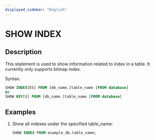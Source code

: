 ```yaml
---
displayed_sidebar: "English"
---
```


# SHOW INDEX

## Description

This statement is used to show information related to index in a table. It currently only supports bitmap index.

Syntax:

```sql
SHOW INDEX[ES] FROM [db_name.]table_name [FROM database]
Or
SHOW KEY[S] FROM [db_name.]table_name [FROM database]
```

## Examples

1. Show all indexes under the specified table_name:

    ```sql
    SHOW INDEX FROM example_db.table_name;
    ```
